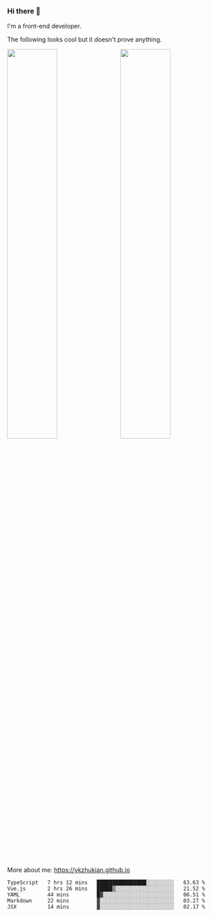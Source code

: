 ### Hi there 👋

I'm a front-end developer.

The following looks cool but it doesn't prove anything.

[<img align="right" width="48%" src="https://github-readme-stats.vercel.app/api?username=ykzhukian&show_icons=true&theme=dracula">](https://github.com/anuraghazra/github-readme-stats)

[<img width="48%" src="https://github-readme-stats.vercel.app/api/top-langs/?username=ykzhukian&layout=compact&theme=dracula">](https://github.com/anuraghazra/github-readme-stats)

More about me: 
https://ykzhukian.github.io

<!--START_SECTION:waka-->
```text
TypeScript   7 hrs 12 mins   ████████████████░░░░░░░░░   63.63 % 
Vue.js       2 hrs 26 mins   █████▒░░░░░░░░░░░░░░░░░░░   21.52 % 
YAML         44 mins         █▓░░░░░░░░░░░░░░░░░░░░░░░   06.51 % 
Markdown     22 mins         ▓░░░░░░░░░░░░░░░░░░░░░░░░   03.27 % 
JSX          14 mins         ▓░░░░░░░░░░░░░░░░░░░░░░░░   02.17 % 
```
<!--END_SECTION:waka-->
